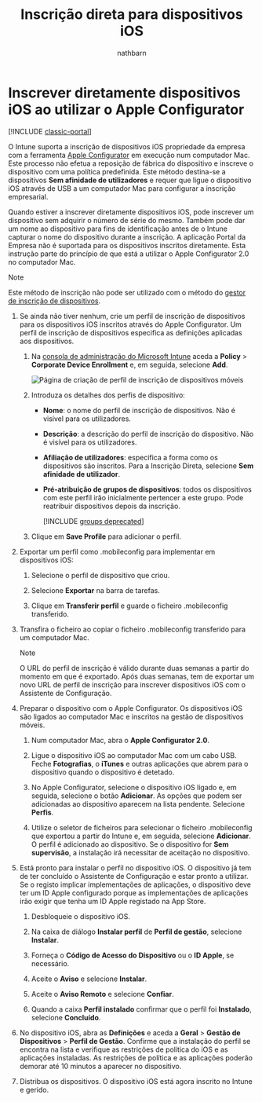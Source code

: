 ﻿---
title: Inscrição direta para dispositivos iOS
description: Utilize a ferramenta Apple Configurator para inscrever diretamente dispositivos iOS pertencentes à empresa com uma política predefinida ao ligá-los por USB a um computador Mac.
keywords: ''
author: nathbarn
ms.author: nathbarn
manager: dougeby
ms.date: 01/29/2017
ms.topic: article
ms.prod: ''
ms.service: microsoft-intune
ms.technology: ''
ms.assetid: a692b90c-72ae-47d1-ba9c-67a2e2576cc2
ROBOTS: NOINDEX,NOFOLLOW
ms.reviewer: dagerrit
ms.suite: ems
ms.custom: intune-classic
ms.openlocfilehash: c4c98c6b279ecc99d2220a7e5071a1f92af1ea8b
ms.sourcegitcommit: 5eba4bad151be32346aedc7cbb0333d71934f8cf
ms.translationtype: HT
ms.contentlocale: pt-PT
ms.lasthandoff: 04/16/2018
---
# <a name="directly-enroll-ios-devices-by-using-apple-configurator"></a>Inscrever diretamente dispositivos iOS ao utilizar o Apple Configurator

[!INCLUDE [classic-portal](../includes/classic-portal.md)]

O Intune suporta a inscrição de dispositivos iOS propriedade da empresa com a ferramenta [Apple Configurator](http://go.microsoft.com/fwlink/?LinkId=518017) em execução num computador Mac. Este processo não efetua a reposição de fábrica do dispositivo e inscreve o dispositivo com uma política predefinida. Este método destina-se a dispositivos **Sem afinidade de utilizadores** e requer que ligue o dispositivo iOS através de USB a um computador Mac para configurar a inscrição empresarial.

Quando estiver a inscrever diretamente dispositivos iOS, pode inscrever um dispositivo sem adquirir o número de série do mesmo. Também pode dar um nome ao dispositivo para fins de identificação antes de o Intune capturar o nome do dispositivo durante a inscrição. A aplicação Portal da Empresa não é suportada para os dispositivos inscritos diretamente. Esta instrução parte do princípio de que está a utilizar o Apple Configurator 2.0 no computador Mac.

>[!NOTE]
>Este método de inscrição não pode ser utilizado com o método do [gestor de inscrição de dispositivos](enroll-corporate-owned-devices-with-the-device-enrollment-manager-in-microsoft-intune.md).

1. Se ainda não tiver nenhum, crie um perfil de inscrição de dispositivos para os dispositivos iOS inscritos através do Apple Configurator. Um perfil de inscrição de dispositivos especifica as definições aplicadas aos dispositivos.

   1. Na [consola de administração do Microsoft Intune](https://manage.microsoft.com) aceda a **Policy** &gt; **Corporate Device Enrollment** e, em seguida, selecione **Add**.

      ![Página de criação de perfil de inscrição de dispositivos móveis](../media/pol-sa-corp-enroll.png)

   2. Introduza os detalhes dos perfis de dispositivo:

      - **Nome**: o nome do perfil de inscrição de dispositivos. Não é visível para os utilizadores.

      - **Descrição**: a descrição do perfil de inscrição do dispositivo. Não é visível para os utilizadores.

      - **Afiliação de utilizadores**: especifica a forma como os dispositivos são inscritos. Para a Inscrição Direta, selecione **Sem afinidade de utilizador**.

      - **Pré-atribuição de grupos de dispositivos**: todos os dispositivos com este perfil irão inicialmente pertencer a este grupo. Pode reatribuir dispositivos depois da inscrição.

        [!INCLUDE [groups deprecated](../includes/group-deprecation.md)]


   3. Clique em **Save Profile** para adicionar o perfil.

2. Exportar um perfil como .mobileconfig para implementar em dispositivos iOS:

   1.   Selecione o perfil de dispositivo que criou.

   2.   Selecione **Exportar** na barra de tarefas.

   3.   Clique em **Transferir perfil** e guarde o ficheiro .mobileconfig transferido.

3. Transfira o ficheiro ao copiar o ficheiro .mobileconfig transferido para um computador Mac.
   > [!NOTE]
   > O URL do perfil de inscrição é válido durante duas semanas a partir do momento em que é exportado. Após duas semanas, tem de exportar um novo URL de perfil de inscrição para inscrever dispositivos iOS com o Assistente de Configuração.

4. Preparar o dispositivo com o Apple Configurator. Os dispositivos iOS são ligados ao computador Mac e inscritos na gestão de dispositivos móveis.

   1.  Num computador Mac, abra o **Apple Configurator 2.0**.

   2.  Ligue o dispositivo iOS ao computador Mac com um cabo USB. Feche **Fotografias**, o **iTunes** e outras aplicações que abrem para o dispositivo quando o dispositivo é detetado.

   3.  No Apple Configurator, selecione o dispositivo iOS ligado e, em seguida, selecione o botão **Adicionar**. As opções que podem ser adicionadas ao dispositivo aparecem na lista pendente. Selecione **Perfis**.

   4.  Utilize o seletor de ficheiros para selecionar o ficheiro .mobileconfig que exportou a partir do Intune e, em seguida, selecione **Adicionar**. O perfil é adicionado ao dispositivo.  Se o dispositivo for **Sem supervisão**, a instalação irá necessitar de aceitação no dispositivo.

5. Está pronto para instalar o perfil no dispositivo iOS. O dispositivo já tem de ter concluído o Assistente de Configuração e estar pronto a utilizar. Se o registo implicar implementações de aplicações, o dispositivo deve ter um ID Apple configurado porque as implementações de aplicações irão exigir que tenha um ID Apple registado na App Store.

   1.  Desbloqueie o dispositivo iOS.

   2.  Na caixa de diálogo **Instalar perfil** de **Perfil de gestão**, selecione **Instalar**.

   3.  Forneça o **Código de Acesso do Dispositivo** ou o **ID Apple**, se necessário.

   4.  Aceite o **Aviso** e selecione **Instalar**.

   5.  Aceite o **Aviso Remoto** e selecione **Confiar**.

   6.  Quando a caixa **Perfil instalado** confirmar que o perfil foi **Instalado**, selecione **Concluído**.

6. No dispositivo iOS, abra as **Definições** e aceda a **Geral** &gt; **Gestão de Dispositivos** &gt; **Perfil de Gestão**. Confirme que a instalação do perfil se encontra na lista e verifique as restrições de política do iOS e as aplicações instaladas. As restrições de política e as aplicações poderão demorar até 10 minutos a aparecer no dispositivo.

7. Distribua os dispositivos. O dispositivo iOS está agora inscrito no Intune e gerido.
